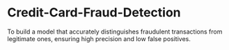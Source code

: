 # Credit-Card-Fraud-Detection
To build a model that accurately distinguishes fraudulent transactions from legitimate ones, ensuring high precision and low false positives.
